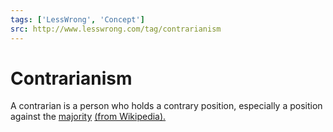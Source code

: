 ```yaml
---
tags: ['LessWrong', 'Concept']
src: http://www.lesswrong.com/tag/contrarianism
---
```


# Contrarianism
A contrarian is a person who holds a contrary position, especially a position against the [majority](https://www.lesswrong.com/tag/consensus) [(from Wikipedia).](https://en.wikipedia.org/wiki/Contrarian)

